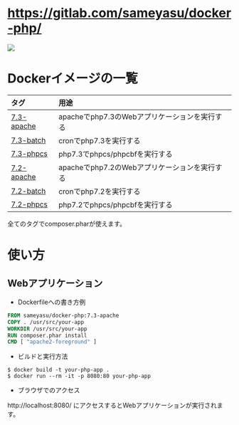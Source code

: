 # https://gitlab.com/sameyasu/docker-php/

![](https://img.shields.io/gitlab/pipeline/sameyasu/docker-php.svg?label=GitLab%20CI)

# Dockerイメージの一覧

|タグ|用途|
|:--|:--|
|[7.3-apache](https://gitlab.com/sameyasu/docker-php/blob/master/7.3-apache/Dockerfile)|apacheでphp7.3のWebアプリケーションを実行する|
|[7.3-batch](https://gitlab.com/sameyasu/docker-php/blob/master/7.3-batch/Dockerfile)|cronでphp7.3を実行する|
|[7.3-phpcs](https://gitlab.com/sameyasu/docker-php/blob/master/7.3-phpcs/Dockerfile)|php7.3でphpcs/phpcbfを実行する|
|[7.2-apache](https://gitlab.com/sameyasu/docker-php/blob/master/7.2-apache/Dockerfile)|apacheでphp7.2のWebアプリケーションを実行する|
|[7.2-batch](https://gitlab.com/sameyasu/docker-php/blob/master/7.2-batch/Dockerfile)|cronでphp7.2を実行する|
|[7.2-phpcs](https://gitlab.com/sameyasu/docker-php/blob/master/7.2-phpcs/Dockerfile)|php7.2でphpcs/phpcbfを実行する|

全てのタグでcomposer.pharが使えます。

# 使い方

## Webアプリケーション

- Dockerfileへの書き方例
```Dockerfile
FROM sameyasu/docker-php:7.3-apache
COPY . /usr/src/your-app
WORKDIR /usr/src/your-app
RUN composer.phar install
CMD [ "apache2-foreground" ]
```

- ビルドと実行方法
```
$ docker build -t your-php-app .
$ docker run --rm -it -p 8080:80 your-php-app
```

- ブラウザでのアクセス

http://localhost:8080/
にアクセスするとWebアプリケーションが実行されます。
